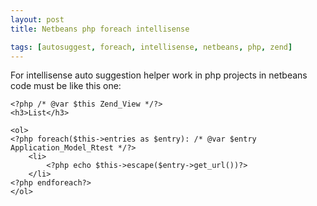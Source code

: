 ```yaml
---
layout: post
title: Netbeans php foreach intellisense

tags: [autosuggest, foreach, intellisense, netbeans, php, zend]
---
```


For intellisense auto suggestion helper work in php projects in netbeans code must be like this one:

    <?php /* @var $this Zend_View */?>
    <h3>List</h3>

    <ol>
    <?php foreach($this->entries as $entry): /* @var $entry Application_Model_Rtest */?>
        <li>
            <?php echo $this->escape($entry->get_url())?>
        </li>
    <?php endforeach?>
    </ol>

